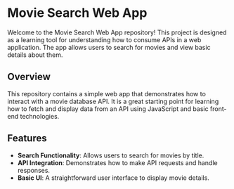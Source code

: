 # Movie Search Web App

Welcome to the Movie Search Web App repository! This project is designed as a learning tool for understanding how to consume APIs in a web application. The app allows users to search for movies and view basic details about them.

## Overview

This repository contains a simple web app that demonstrates how to interact with a movie database API. It is a great starting point for learning how to fetch and display data from an API using JavaScript and basic front-end technologies.

## Features

- **Search Functionality**: Allows users to search for movies by title.
- **API Integration**: Demonstrates how to make API requests and handle responses.
- **Basic UI**: A straightforward user interface to display movie details.
